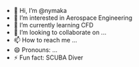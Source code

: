 - 👋 Hi, I’m @nymaka
- 👀 I’m interested in Aerospace Engineering
- 🌱 I’m currently learning CFD
- 💞️ I’m looking to collaborate on ...
- 📫 How to reach me ...
- 😄 Pronouns: ...
- ⚡ Fun fact: SCUBA Diver

<!---
nymaka/nymaka is a ✨ special ✨ repository because its `README.md` (this file) appears on your GitHub profile.
You can click the Preview link to take a look at your changes.
--->
